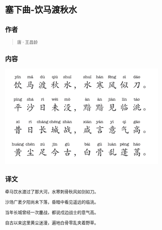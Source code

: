 # 塞下曲-饮马渡秋水

## 作者

> 唐 · 王昌龄

## 内容

![image-20240110194130248](./assets/image-20240110194130248.png)

## 译文

牵马饮水渡过了那大河，水寒刺骨秋风如剑如刀。 

沙场广袤夕阳尚未下落，昏暗中看见遥远的临洮。

当年长城曾经一次鏖战，都说戍边战士的意气高。

自古以来这里黄尘迷漫，遍地白骨零乱夹着野草。





